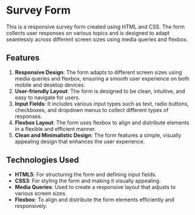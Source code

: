 # Survey Form

This is a responsive survey form created using HTML and CSS. The form collects user responses on various topics and is designed to adapt seamlessly across different screen sizes using media queries and flexbox.

## Features

1. **Responsive Design**: The form adapts to different screen sizes using media queries and flexbox, ensuring a smooth user experience on both mobile and desktop devices.
2. **User-friendly Layout**: The form is designed to be clean, intuitive, and easy to navigate for users.
3. **Input Fields**: It includes various input types such as text, radio buttons, checkboxes, and dropdown menus to collect different types of responses.
4. **Flexbox Layout**: The form uses flexbox to align and distribute elements in a flexible and efficient manner.
5. **Clean and Minimalistic Design**: The form features a simple, visually appealing design that enhances the user experience.

## Technologies Used

- **HTML5**: For structuring the form and defining input fields.
- **CSS3**: For styling the form and making it visually appealing.
- **Media Queries**: Used to create a responsive layout that adjusts to various screen sizes.
- **Flexbox**: To align and distribute the form elements efficiently and responsively.

